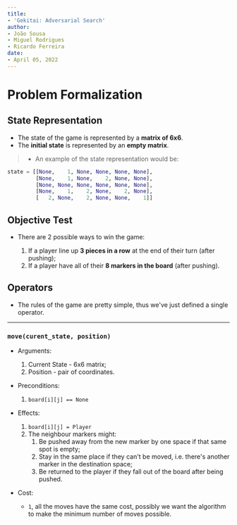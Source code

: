 ```yaml
---
title:
- 'Gekitai: Adversarial Search'
author:
- João Sousa
- Miguel Rodrigues
- Ricardo Ferreira
date: 
- April 05, 2022
---
```


# Problem Formalization

## State Representation

- The state of the game is represented by a **matrix of 6x6**.
- The **initial state** is represented by an **empty matrix**.


> - An example of the state representation would be:
```python
state = [[None,    1, None, None, None, None],
         [None,    1, None,    2, None, None],
         [None, None, None, None, None, None],
         [None,    1,    2, None,    2, None],
         [   2, None,    2, None, None,    1]]
```

## Objective Test

- There are 2 possible ways to win the game:

    1. If a player line up **3 pieces in a row** at the end of their turn (after pushing);
    2. If a player have all of their **8 markers in the board** (after pushing).

## Operators

- The rules of the game are pretty simple, thus we've just defined a single operator.

---

### `move(curent_state, position)`

- Arguments:
    1. Current State - 6x6 matrix;
    2. Position - pair of coordinates.

- Preconditions:
    1. `board[i][j] == None`

- Effects:
    1. `board[i][j] = Player`
    2. The neighbour markers might:
        1. Be pushed away from the new marker by one space if that same spot is
           empty;
        2. Stay in the same place if they can't be moved, i.e. there's another
           marker in the destination space;
        3. Be returned to the player if they fall out of the board after being
           pushed.

- Cost:
    - `1`, all the moves have the same cost, possibly we want the algorithm to make the minimum number of moves possible.

